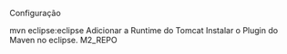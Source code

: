 Configuração

mvn eclipse:eclipse
Adicionar a Runtime do Tomcat
Instalar o Plugin do Maven no eclipse. M2_REPO